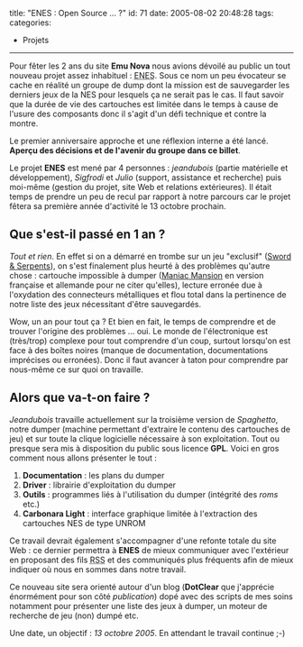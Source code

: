 title: "ENES : Open Source ... ?"
id: 71
date: 2005-08-02 20:48:28
tags:
categories:
- Projets
---

Pour fêter les 2 ans du site **Emu Nova** nous avions dévoilé au public un tout nouveau projet assez inhabituel : <acronym title="Emu Nova Entertainment System">ENES</acronym>. Sous ce nom un peu évocateur se cache en réalité un groupe de dump dont la mission est de sauvegarder les derniers jeux de la NES pour lesquels ça ne serait pas le cas. Il faut savoir que la durée de vie des cartouches est limitée dans le temps à cause de l'usure des composants donc il s'agit d'un défi technique et contre la montre.

Le premier anniversaire approche et une réflexion interne a été lancé. **Aperçu des décisions et de l'avenir du groupe dans ce billet**.

<!--more-->

Le projet **ENES** est mené par 4 personnes : _jeandubois_ (partie matérielle et développement), _Sigfrodi_ et _Julio_ (support, assistance et recherche) puis moi-même (gestion du projet, site Web et relations extérieures). Il était temps de prendre un peu de recul par rapport à notre parcours car le projet fêtera sa première année d'activité le 13 octobre prochain.

## Que s'est-il passé en 1 an ?

_Tout et rien_. En effet si on a démarré en trombe sur un jeu "exclusif" (<ins>Sword & Serpents</ins>), on s'est finalement plus heurté à des problèmes qu'autre chose : cartouche impossible à dumper (<ins>Maniac Mansion</ins> en version française et allemande pour ne citer qu'elles), lecture erronée due à l'oxydation des connecteurs métalliques et flou total dans la pertinence de notre liste des jeux nécessitant d'être sauvegardés.

Wow, un an pour tout ça ? Et bien en fait, le temps de comprendre et de trouver l'origine des problèmes ... oui. Le monde de l'électronique est (très/trop) complexe pour tout comprendre d'un coup, surtout lorsqu'on est face à des boîtes noires (manque de documentation, documentations imprécises ou erronées). Donc il faut avancer à taton pour comprendre par nous-même ce sur quoi on travaille.

## Alors que va-t-on faire ?

_Jeandubois_ travaille actuellement sur la troisième version de _Spaghetto_, notre dumper (machine permettant d'extraire le contenu des cartouches de jeu) et sur toute la clique logicielle nécessaire à son exploitation. Tout ou presque sera mis à disposition du public sous licence **GPL**. Voici en gros comment nous allons présenter le tout :

1.  **Documentation** : les plans du dumper
2.  **Driver** : librairie d'exploitation du dumper
3.  **Outils** : programmes liés à l'utilisation du dumper (intégrité des _roms_ etc.)
4.  **Carbonara Light** : interface graphique limitée à l'extraction des cartouches NES de type UNROM

Ce travail devrait également s'accompagner d'une refonte totale du site Web : ce dernier permettra à **ENES** de mieux communiquer avec l'extérieur en proposant des fils <acronym title="Really Simple Syndication">RSS</acronym> et des communiqués plus fréquents afin de mieux indiquer où nous en sommes dans notre travail.

Ce nouveau site sera orienté autour d'un blog (**DotClear** que j'apprécie énormément pour son côté _publication_) dopé avec des scripts de mes soins notamment pour présenter une liste des jeux à dumper, un moteur de recherche de jeu (non) dumpé etc.

Une date, un objectif : _13 octobre 2005_. En attendant le travail continue ;-)